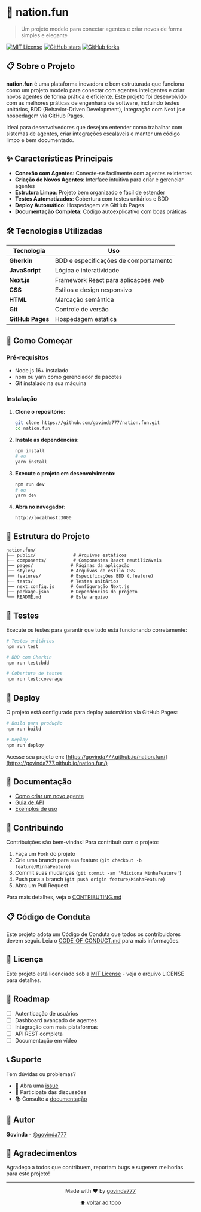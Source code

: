 # 🚀 nation.fun

> Um projeto modelo para conectar agentes e criar novos de forma simples e elegante

[![MIT License](https://img.shields.io/badge/License-MIT-blue.svg)](LICENSE)
[![GitHub stars](https://img.shields.io/github/stars/govinda777/nation.fun?style=social)](https://github.com/govinda777/nation.fun)
[![GitHub forks](https://img.shields.io/github/forks/govinda777/nation.fun?style=social)](https://github.com/govinda777/nation.fun)

## 📋 Sobre o Projeto

**nation.fun** é uma plataforma inovadora e bem estruturada que funciona como um projeto modelo para conectar com agentes inteligentes e criar novos agentes de forma prática e eficiente. Este projeto foi desenvolvido com as melhores práticas de engenharia de software, incluindo testes unitários, BDD (Behavior-Driven Development), integração com Next.js e hospedagem via GitHub Pages.

Ideal para desenvolvedores que desejam entender como trabalhar com sistemas de agentes, criar integrações escaláveis e manter um código limpo e bem documentado.

## ✨ Características Principais

- **Conexão com Agentes**: Conecte-se facilmente com agentes existentes
- **Criação de Novos Agentes**: Interface intuitiva para criar e gerenciar agentes
- **Estrutura Limpa**: Projeto bem organizado e fácil de estender
- **Testes Automatizados**: Cobertura com testes unitários e BDD
- **Deploy Automático**: Hospedagem via GitHub Pages
- **Documentação Completa**: Código autoexplicativo com boas práticas

## 🛠️ Tecnologias Utilizadas

| Tecnologia | Uso |
|-----------|-----|
| **Gherkin** | BDD e especificações de comportamento |
| **JavaScript** | Lógica e interatividade |
| **Next.js** | Framework React para aplicações web |
| **CSS** | Estilos e design responsivo |
| **HTML** | Marcação semântica |
| **Git** | Controle de versão |
| **GitHub Pages** | Hospedagem estática |

## 🚀 Como Começar

### Pré-requisitos

- Node.js 16+ instalado
- npm ou yarn como gerenciador de pacotes
- Git instalado na sua máquina

### Instalação

1. **Clone o repositório:**
   ```bash
   git clone https://github.com/govinda777/nation.fun.git
   cd nation.fun
   ```

2. **Instale as dependências:**
   ```bash
   npm install
   # ou
   yarn install
   ```

3. **Execute o projeto em desenvolvimento:**
   ```bash
   npm run dev
   # ou
   yarn dev
   ```

4. **Abra no navegador:**
   ```
   http://localhost:3000
   ```

## 📁 Estrutura do Projeto

```
nation.fun/
├── public/              # Arquivos estáticos
├── components/          # Componentes React reutilizáveis
├── pages/              # Páginas da aplicação
├── styles/             # Arquivos de estilo CSS
├── features/           # Especificações BDD (.feature)
├── tests/              # Testes unitários
├── next.config.js      # Configuração Next.js
├── package.json        # Dependências do projeto
└── README.md           # Este arquivo
```

## 🧪 Testes

Execute os testes para garantir que tudo está funcionando corretamente:

```bash
# Testes unitários
npm run test

# BDD com Gherkin
npm run test:bdd

# Cobertura de testes
npm run test:coverage
```

## 🚢 Deploy

O projeto está configurado para deploy automático via GitHub Pages:

```bash
# Build para produção
npm run build

# Deploy
npm run deploy
```

Acesse seu projeto em: [https://govinda777.github.io/nation.fun/](https://govinda777.github.io/nation.fun/)

## 📖 Documentação

- [Como criar um novo agente](docs/CRIAR_AGENTE.md)
- [Guia de API](docs/API.md)
- [Exemplos de uso](docs/EXEMPLOS.md)

## 🤝 Contribuindo

Contribuições são bem-vindas! Para contribuir com o projeto:

1. Faça um Fork do projeto
2. Crie uma branch para sua feature (`git checkout -b feature/MinhaFeature`)
3. Commit suas mudanças (`git commit -am 'Adiciona MinhaFeature'`)
4. Push para a branch (`git push origin feature/MinhaFeature`)
5. Abra um Pull Request

Para mais detalhes, veja o [CONTRIBUTING.md](CONTRIBUTING.md)

## 📋 Código de Conduta

Este projeto adota um Código de Conduta que todos os contribuidores devem seguir. Leia o [CODE_OF_CONDUCT.md](CODE_OF_CONDUCT.md) para mais informações.

## 📄 Licença

Este projeto está licenciado sob a [MIT License](LICENSE) - veja o arquivo LICENSE para detalhes.

## 🎯 Roadmap

- [ ] Autenticação de usuários
- [ ] Dashboard avançado de agentes
- [ ] Integração com mais plataformas
- [ ] API REST completa
- [ ] Documentação em vídeo

## 📞 Suporte

Tem dúvidas ou problemas? 

- 📧 Abra uma [issue](https://github.com/govinda777/nation.fun/issues)
- 💬 Participate das discussões
- 📚 Consulte a [documentação](docs/)

## 👤 Autor

**Govinda** - [@govinda777](https://github.com/govinda777)

## 🙏 Agradecimentos

Agradeço a todos que contribuem, reportam bugs e sugerem melhorias para este projeto!

---

<div align="center">

Made with ❤️ by [govinda777](https://github.com/govinda777)

[⬆ voltar ao topo](#nation.fun)

</div>
